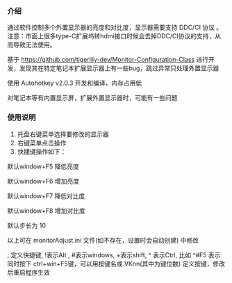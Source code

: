 ### 介绍

通过软件控制多个外置显示器的亮度和对比度，显示器需要支持 DDC/CI 协议 。注意：市面上很多type-C扩展坞转hdmi接口时候会去掉DDC/CI协议的支持，从而导致无法使用。

基于 https://github.com/tigerlily-dev/Monitor-Configuration-Class 进行开发，发现其在特定笔记本扩展显示器上有一些bug，跳过异常只处理外置显示器

使用 Autohotkey v2.0.3  开发和编译，内存占用低

对笔记本等有内置显示屏，扩展外置显示器时，可能有一些问题

### 使用说明

1. 托盘右键菜单选择要修改的显示器
2. 右键菜单点击操作
3. 快捷键操作如下：

默认window+F5 降低亮度

默认window+F6 增加亮度

默认window+F7 降低对比度

默认window+F8 增加对比度

默认步长为 10 

以上可在 monitorAdjust.ini 文件(如不存在，设置时会自动创建) 中修改

; 定义快捷键, !表示Alt , #表示windows, +表示shift, ^ 表示Ctrl, 比如 ^#F5 表示同时按下 ctrl+win+F5键，可以用按键名或 VKnn(其中为键位数) 定义按键，修改后重启程序生效



